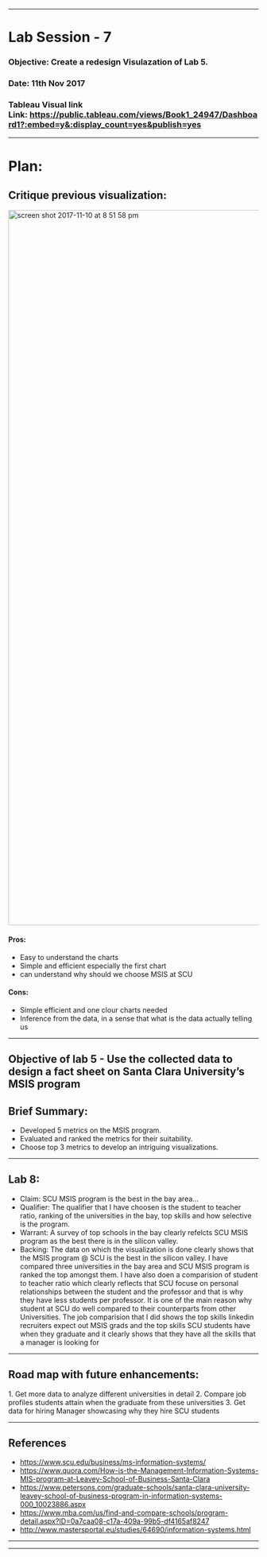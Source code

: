 ******************************************************************************************************************************

# Lab Session - 7

### Objective: Create a redesign Visulazation of Lab 5.

### Date: 11th Nov 2017

### Tableau Visual link Link: https://public.tableau.com/views/Book1_24947/Dashboard1?:embed=y&:display_count=yes&publish=yes

******************************************************************************************************************************

# Plan:

## Critique previous visualization:


<img width="1440" alt="screen shot 2017-11-10 at 8 51 58 pm" src="https://user-images.githubusercontent.com/25557540/32686644-bfbee7fa-c65d-11e7-873e-91468c3cf2a5.png">

#### Pros:

* Easy to understand the charts 
* Simple and efficient especially the first chart 
* can understand why should we choose MSIS at SCU

#### Cons: 

* Simple efficient and one clour charts needed 
* Inference from the data, in a sense that what is the data actually telling us 


******************************************************************************************************************************


## Objective of lab 5 - Use the collected data to design a fact sheet on Santa Clara University’s MSIS program

## Brief Summary:

* Developed 5 metrics on the MSIS program.
* Evaluated and ranked the metrics for their suitability.
* Choose top 3 metrics to  develop an intriguing visualizations.

******************************************************************************************************************************


## Lab 8: 

* Claim: SCU MSIS program is the best in the bay area...
* Qualifier: The qualifier that I have choosen is the student to teacher ratio, ranking of the universities in the bay, top skills and how selective is the program.
* Warrant: A survey of top schools in the bay clearly refelcts SCU MSIS program as the best there is in the silicon valley.
* Backing: The data on which the visualization is done clearly shows that the MSIS program @ SCU is the best in the silicon valley. I have compared three universities in the bay area and SCU MSIS program is ranked the top amongst them. I have also doen a comparision of student to teacher ratio which clearly reflects that SCU focuse on personal relationships between the student and the professor and that is why they have less students per professor. It is one of the main reason why student at SCU do well compared to their counterparts from other Universities. The job comparision that I did shows the top skills linkedin recruiters expect out MSIS grads and the top skills SCU students have when they graduate and it clearly shows that they have all the  skills that a manager is looking for


******************************************************************************************************************************

## Road map with future enhancements:

1. Get more data to analyze different universities in detail 
2. Compare job profiles students attain when the graduate from these universities 
3. Get data for hiring Manager showcasing  why they hire SCU students 

******************************************************************************************************************************

## References 

* https://www.scu.edu/business/ms-information-systems/
* https://www.quora.com/How-is-the-Management-Information-Systems-MIS-program-at-Leavey-School-of-Business-Santa-Clara
* https://www.petersons.com/graduate-schools/santa-clara-university-leavey-school-of-business-program-in-information-systems-000_10023886.aspx
* https://www.mba.com/us/find-and-compare-schools/program-detail.aspx?ID=0a7caa08-c17a-409a-99b5-df4165af8247
* http://www.mastersportal.eu/studies/64690/information-systems.html




******************************************************************************************************************************

******************************************************************************************************************************




